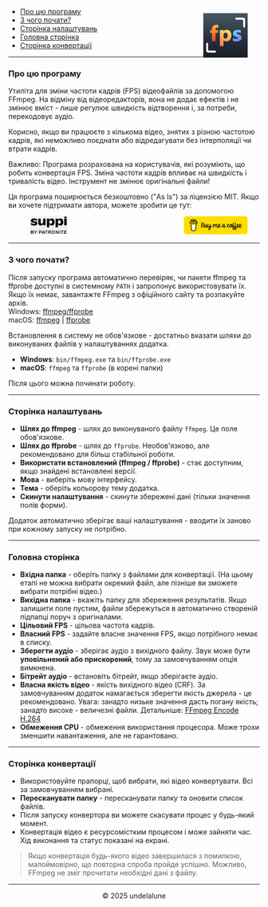 - [Про цю програму](#about-this-tool) <img src="logo.png" style="float: right; margin-right:24px; margin-top:12px; height: 89px; " alt="Free FPS Logo" />
- [З чого почати?](#how-to-start)
- [Сторінка налаштувань](#settings-page)
- [Головна сторінка](#main-page)
- [Сторінка конвертації](#processing-page)

---

<a id="about-this-tool"></a>
### Про цю програму

Утиліта для зміни частоти кадрів (FPS) відеофайлів за допомогою FFmpeg. На відміну від відеоредакторів, вона не додає ефектів і не змінює вміст - лише регулює швидкість відтворення і, за потреби, перекодовує аудіо.

Корисно, якщо ви працюєте з кількома відео, знятих з різною частотою кадрів, які неможливо поєднати або відредагувати без інтерполяції чи втрати кадрів.

Важливо:
Програма розрахована на користувачів, які розуміють, що робить конвертація FPS. Зміна частоти кадрів впливає на швидкість і тривалість відео. Інструмент не змінює оригінальні файли!

Ця програма поширюється безкоштовно ("As Is") за ліцензією MIT.
Якщо ви хочете підтримати автора, можете зробити це тут:

<a href="https://buymeacoffee.com/undelalune" target="_blank" rel="noopener" title="Go to buymeacoffee.com">
<img src="bmc-logo.svg" style="float: right; margin-right:24px; height: 36px; " alt="bmc Logo" />
</a>

<a href="https://suppi.pl/undelalune" target="_blank" rel="noopener" title="Go to suppi.pl">
<img src="suppi-logo.svg" style="margin-left:44px; height: 36px; " alt="suppi Logo" />
</a>

<br>

---

<a id="how-to-start"></a>
### З чого почати?

Після запуску програма автоматично перевіряє, чи пакети ffmpeg та ffprobe доступні в системному `PATH` і запропонує використовувати їх.
Якщо їх немає, завантажте FFmpeg з офіційного сайту та розпакуйте архів.<br>
Windows: <a href="https://www.gyan.dev/ffmpeg/builds/ffmpeg-release-essentials.zip" target="_blank" rel="noopener" title="Download ffmpeg/ffprobe archive">ffmpeg/ffprobe</a><br>
macOS: <a href="https://evermeet.cx/ffmpeg/ffmpeg-8.0.zip" target="_blank" rel="noopener" title="Download ffmpeg">ffmpeg</a> |
<a href="https://evermeet.cx/ffmpeg/ffprobe-8.0.zip" target="_blank" rel="noopener" title="Download ffprobe archive">ffprobe</a>

Встановлення в систему не обов'язкове - достатньо вказати шляхи до виконуваних файлів у налаштуваннях додатка.

- **Windows**: `bin/ffmpeg.exe` та `bin/ffprobe.exe`
- **macOS**: `ffmpeg` та `ffprobe` (в корені папки)

Після цього можна починати роботу.

---

<a id="settings-page"></a>
### Сторінка налаштувань

- **Шлях до ffmpeg** - шлях до виконуваного файлу `ffmpeg`. Це поле обов'язкове.
- **Шлях до ffprobe** - шлях до `ffprobe`. Необов'язково, але рекомендовано для більш стабільної роботи.
- **Використати встановлений (ffmpeg / ffprobe)** - стає доступним, якщо знайдені встановлені версії.
- **Мова** - виберіть мову інтерфейсу.
- **Тема** - оберіть кольорову тему додатка.
- **Скинути налаштування** - скинути збережені дані (тільки значення полів форми).

Додаток автоматично зберігає ваші налаштування - вводити їх заново при кожному запуску не потрібно.

---

<a id="main-page"></a>
### Головна сторінка

- **Вхідна папка** - оберіть папку з файлами для конвертації. (На цьому етапі не можна вибрати окремий файл, але пізніше ви зможете вибрати потрібні відео.)
- **Вихідна папка** - вкажіть папку для збереження результатів. Якщо залишити поле пустим, файли збережуться в автоматично створеній підпапці поруч з оригіналами.
- **Цільовий FPS** - цільова частота кадрів.
- **Власний FPS** - задайте власне значення FPS, якщо потрібного немає в списку.
- **Зберегти аудіо** - зберігає аудіо з вихідного файлу. Звук може бути **уповільнений або прискорений**, тому за замовчуванням опція вимкнена.
- **Бітрейт аудіо** - встановіть бітрейт, якщо зберігаєте аудіо.
- **Власна якість відео** - якість вихідного відео (CRF). За замовчуванням додаток намагається зберегти якість джерела - це рекомендовано.
  Увага: занадто низьке значення дасть погану якість; занадто високе - величезні файли. Детальніше: [FFmpeg Encode H.264](https://trac.ffmpeg.org/wiki/Encode/H.264)
- **Обмеження CPU** - обмеження використання процесора. Може трохи зменшити навантаження, але не гарантовано.

---

<a id="processing-page"></a>
### Сторінка конвертації

- Використовуйте прапорці, щоб вибрати, які відео конвертувати. Всі за замовчуванням вибрані.
- **Пересканувати папку** - пересканувати папку та оновити список файлів.
- Після запуску конвертора ви можете скасувати процес у будь-який момент.
- Конвертація відео є ресурсомістким процесом і може зайняти час. Хід виконання та статус показані на екрані.

> Якщо конвертація будь-якого відео завершилася з помилкою, малоймовірно, що повторна спроба пройде успішно.
> Можливо, FFmpeg не зміг прочитати необхідні дані з файлу.

---

<p style="text-align:center;">© 2025 undelalune</p>
